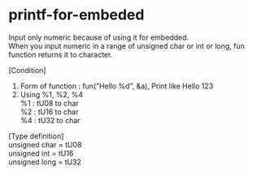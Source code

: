 # printf-for-embeded

Input only numeric because of using it for embedded.<br/>
When you input numeric in a range of unsigned char or int or long, fun function returns it to character.

[Condition]
1. Form of function : fun(”Hello %d”, &a),  Print like Hello 123
2. Using %1, %2, %4<br/>
   %1 : tU08 to char<br/>
   %2 : tU16 to char<br/>
   %4 : tU32 to char<br/>

[Type definition]<br/>
unsigned char = tU08<br/>
unsigned int = tU16<br/>
unsigned long = tU32

